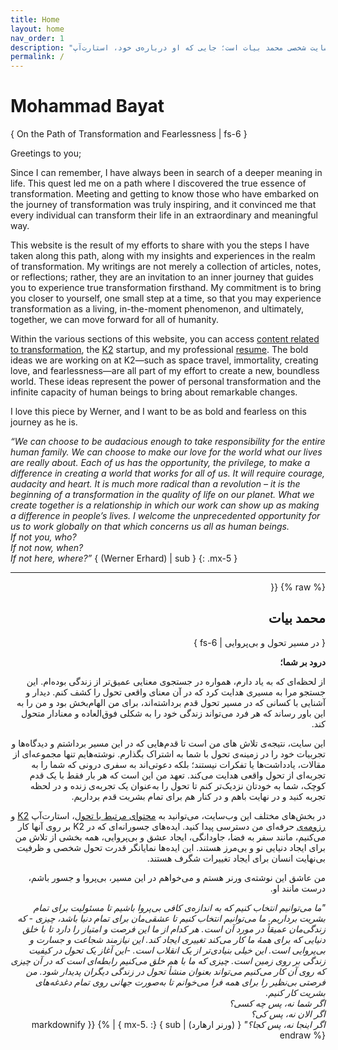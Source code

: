 ```yaml
---
title: Home
layout: home
nav_order: 1
description: "این وب‌سایت شخصی محمد بیات است؛ جایی که او درباره‌ی خود، استارت‌آپ K2، رزومه‌ی حرفه‌ای و دنیای تحول به اشتراک می‌گذارد."
permalink: /
---
```


# Mohammad Bayat  
{ On the Path of Transformation and Fearlessness | fs-6 }

Greetings to you;

Since I can remember, I have always been in search of a deeper meaning in life. This quest led me on a path where I discovered the true essence of transformation. Meeting and getting to know those who have embarked on the journey of transformation was truly inspiring, and it convinced me that every individual can transform their life in an extraordinary and meaningful way.

This website is the result of my efforts to share with you the steps I have taken along this path, along with my insights and experiences in the realm of transformation. My writings are not merely a collection of articles, notes, or reflections; rather, they are an invitation to an inner journey that guides you to experience true transformation firsthand. My commitment is to bring you closer to yourself, one small step at a time, so that you may experience transformation as a living, in-the-moment phenomenon, and ultimately, together, we can move forward for all of humanity.

Within the various sections of this website, you can access [content related to transformation](/leadership-resources), the [K2](/k2-group) startup, and my professional [resume](/resume). The bold ideas we are working on at K2—such as space travel, immortality, creating love, and fearlessness—are all part of my effort to create a new, boundless world. These ideas represent the power of personal transformation and the infinite capacity of human beings to bring about remarkable changes.

I love this piece by Werner, and I want to be as bold and fearless on this journey as he is.

_“We can choose to be audacious enough to take responsibility for the entire human family. We can choose to make our love for the world what our lives are really about. Each of us has the opportunity, the privilege, to make a difference in creating a world that works for all of us. It will require courage, audacity and heart. It is much more radical than a revolution – it is the beginning of a transformation in the quality of life on our planet. What we create together is a relationship in which our work can show up as making a difference in people’s lives. I welcome the unprecedented opportunity for us to work globally on that which concerns us all as human beings.  
If not you, who?  
If not now, when?  
If not here, where?”_ { (Werner Erhard) | sub }
{: .mx-5 }

---

<div dir="rtl">
  {% raw %}
  {{
  
## محمد بیات
{ در مسیر تحول و بی‌پروایی | fs-6 }

**درود بر شما؛**

از لحظه‌ای که به یاد دارم، همواره در جستجوی معنایی عمیق‌تر از زندگی بوده‌ام. این جستجو مرا به مسیری هدایت کرد که در آن معنای واقعی تحول را کشف کنم. دیدار و آشنایی با کسانی که در مسیر تحول قدم برداشته‌اند، برای من الهام‌بخش بود و من را به این باور رساند که هر فرد می‌تواند زندگی خود را به شکلی فوق‌العاده و معنادار متحول کند.

این سایت، نتیجه‌ی تلاش های من است تا قدم‌هایی که در این مسیر برداشتم و دیدگاه‌ها و تجربیات خود را در زمینه‌ی تحول با شما به اشتراک بگذارم. نوشته‌هایم تنها مجموعه‌ای از مقالات، یادداشت‌ها یا تفکرات نیستند؛ بلکه دعوتی‌اند به سفری درونی که شما را به تجربه‌ای از تحول واقعی هدایت می‌کند. تعهد من این است که هر بار فقط با یک قدم کوچک، شما به خودتان نزدیک‌تر کنم تا تحول را به‌عنوان یک تجربه‌ی زنده و در لحظه تجربه کنید و در نهایت باهم و در کنار هم برای تمام بشریت قدم برداریم.

در بخش‌های مختلف این وب‌سایت، می‌توانید به [محتوای مرتبط با تحول](/leadership-resources)، استارت‌آپ [K2](/k2-group) و [رزومه‌ی](/resume) حرفه‌ای من دسترسی پیدا کنید. ایده‌های جسورانه‌ای که در K2 بر روی آنها کار می‌کنیم، مانند سفر به فضا، جاودانگی، ایجاد عشق و بی‌پروایی، همه بخشی از تلاش من برای ایجاد دنیایی نو و بی‌مرز هستند. این ایده‌ها نمایانگر قدرت تحول شخصی و ظرفیت بی‌نهایت انسان برای ایجاد تغییرات شگرف هستند.

من عاشق این نوشته‌ی ورنر هستم و می‌خواهم در این مسیر، بی‌پروا و جسور باشم، درست مانند او.

_"ما می‌توانیم انتخاب کنیم که به اندازه‌ی کافی بی‌پروا باشیم تا مسئولیت برای تمام بشریت برداریم. ما می‌توانیم انتخاب کنیم تا عشقی‌مان برای تمام دنیا باشد، چیزی - که زندگی‌مان عمیقاً در مورد آن است. هر کدام از ما این فرصت و امتیاز را دارد تا با خلق دنیایی که برای همۀ ما کار می‌کند تغییری ایجاد کند. این نیازمند شجاعت و جسارت و بی‌پروایی است. این خیلی بنیادی‌تر از یک انقلاب است. -این آغاز یک تحول در کیفیت زندگی بر روی زمین است. چیزی که ما با هم خلق می‌کنیم رابطه‌ای است که در آن چیزی که روی آن کار می‌کنیم می‌تواند بعنوان منشأ تحول در زندگی دیگران پدیدار شود. من فرصتی بی‌نظیر را برای همه فرا می‌خوانم تا به‌صورت جهانی روی تمام دغدغه‌های بشریت کار کنیم.  
اگر شما نه، پس چه کسی؟  
اگر الان نه، پس کی؟  
اگر اینجا نه، پس کجا؟"_ { (ورنر ارهارد) | sub }
{: .mx-5 }
  | markdownify }}
  {% endraw %}
</div>
